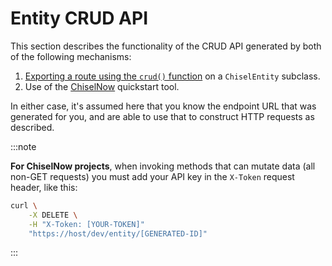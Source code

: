 # Entity CRUD API

This section describes the functionality of the CRUD API generated by both of
the following mechanisms:

1. [Exporting a route using the `crud()` function][entity-crud] on a
   `ChiselEntity` subclass.
1. Use of the [ChiselNow] quickstart tool.

In either case, it's assumed here that you know the endpoint URL that was
generated for you, and are able to use that to construct HTTP requests as
described.

:::note

**For ChiselNow projects**, when invoking methods that can mutate data (all
non-GET requests) you must add your API key in the `X-Token` request header,
like this:

```bash
curl \
    -X DELETE \
    -H "X-Token: [YOUR-TOKEN]"
    "https://host/dev/entity/[GENERATED-ID]"
```

:::


[ChiselNow]: https://chiselstrike.com/#now
[entity-crud]: ../routing/entity-crud
